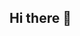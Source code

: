 ## Hi there 👋

<!-- WALLET-LINKING-BEGIN
{
  "lastUpdated": "2025-06-28T19:24:00.711Z",
  "wallets": [
    {
      "chain": "ethereum",
      "address": "0x80B1b33a888924EE204b27553D270B3ae6a22ac4"
    }
  ]
}
WALLET-LINKING-END -->
